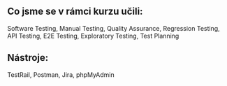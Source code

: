 ## Co jsme se v rámci kurzu učili: 

Software Testing,
Manual Testing,
Quality Assurance,
Regression Testing,
API Testing, 
E2E Testing,
Exploratory Testing,
Test Planning


## Nástroje:

TestRail,
Postman,
Jira,
phpMyAdmin

